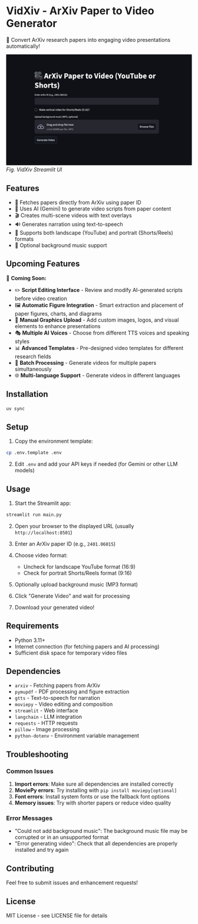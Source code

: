 # VidXiv - ArXiv Paper to Video Generator

🎥 Convert ArXiv research papers into engaging video presentations automatically!

![VidXiv Streamlit UI](/static/streamlit_ui.png)
*Fig. VidXiv Streamlit UI*

## Features

- 📄 Fetches papers directly from ArXiv using paper ID
- 🤖 Uses AI (Gemini) to generate video scripts from paper content
- 🎬 Creates multi-scene videos with text overlays
- 🔊 Generates narration using text-to-speech
- 📱 Supports both landscape (YouTube) and portrait (Shorts/Reels) formats
- 🎵 Optional background music support

## Upcoming Features

🚀 **Coming Soon:**

- ✏️ **Script Editing Interface** - Review and modify AI-generated scripts before video creation
- 🖼️ **Automatic Figure Integration** - Smart extraction and placement of paper figures, charts, and diagrams
- 🎨 **Manual Graphics Upload** - Add custom images, logos, and visual elements to enhance presentations
- 🎭 **Multiple AI Voices** - Choose from different TTS voices and speaking styles
- 📊 **Advanced Templates** - Pre-designed video templates for different research fields
- 🔄 **Batch Processing** - Generate videos for multiple papers simultaneously
- 🌐 **Multi-language Support** - Generate videos in different languages

## Installation

```bash
uv sync
```

## Setup

1. Copy the environment template:

```bash
cp .env.template .env
```

2. Edit `.env` and add your API keys if needed (for Gemini or other LLM models)

## Usage

1. Start the Streamlit app:

```bash
streamlit run main.py
```

2. Open your browser to the displayed URL (usually `http://localhost:8501`)

3. Enter an ArXiv paper ID (e.g., `2401.06015`)

4. Choose video format:
   - Uncheck for landscape YouTube format (16:9)
   - Check for portrait Shorts/Reels format (9:16)

5. Optionally upload background music (MP3 format)

6. Click "Generate Video" and wait for processing

7. Download your generated video!

## Requirements

- Python 3.11+
- Internet connection (for fetching papers and AI processing)
- Sufficient disk space for temporary video files

## Dependencies

- `arxiv` - Fetching papers from ArXiv
- `pymupdf` - PDF processing and figure extraction
- `gtts` - Text-to-speech for narration
- `moviepy` - Video editing and composition
- `streamlit` - Web interface
- `langchain` - LLM integration
- `requests` - HTTP requests
- `pillow` - Image processing
- `python-dotenv` - Environment variable management

## Troubleshooting

### Common Issues

1. **Import errors**: Make sure all dependencies are installed correctly
2. **MoviePy errors**: Try installing with `pip install moviepy[optional]`
3. **Font errors**: Install system fonts or use the fallback font options
4. **Memory issues**: Try with shorter papers or reduce video quality

### Error Messages

- "Could not add background music": The background music file may be corrupted or in an unsupported format
- "Error generating video": Check that all dependencies are properly installed and try again

## Contributing

Feel free to submit issues and enhancement requests!

## License

MIT License - see LICENSE file for details

